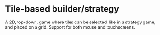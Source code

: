 # Tile-based builder/strategy

A 2D, top-down, game where tiles can be selected, like in a strategy game, and placed on a grid.
Support for both mouse and touchscreens.